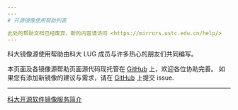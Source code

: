 ```yaml
---
---
# 开源镜像使用帮助列表

此处的帮助文档已经废弃，新的内容请访问 <https://mirrors.ustc.edu.cn/help/>
---
```


科大镜像源使用帮助由科大 LUG 成员与许多热心的朋友们共同编写。

本页面及各镜像源帮助页面源代码现托管在 [GitHub](https://github.com/ustclug/mirrorhelp) 上，欢迎各位协助完善。 如果您有添加新镜像的建议与需求，请在 [GitHub](https://github.com/ustclug/mirrorrequest) 上提交 issue.

---

[科大开源软件镜像服务简介](/lug/services/mirrors "lug:services:mirrors")
